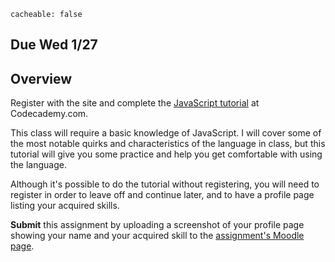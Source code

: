 ```
cacheable: false
```

## **Due Wed 1/27**

## Overview

Register with the site and complete the
  [JavaScript tutorial](https://www.codecademy.com/tracks/javascript) at Codecademy.com.

This class will require a basic knowledge of JavaScript. I will cover some of the most notable quirks and characteristics of the language in class, but this tutorial will give you some practice and help you get comfortable with using the language.  

Although it's possible to do the tutorial without registering, you will need to register in order to leave off and continue later, and to have a profile page listing your acquired skills.

**Submit** this assignment by uploading a screenshot of your profile page showing your name and your acquired skill to the [assignment's Moodle page](https://moodle.pugetsound.edu/moodle/mod/assign/view.php?id=308424).
